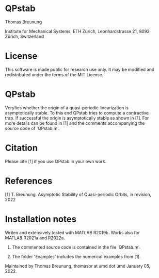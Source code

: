# QPstab
Thomas Breunung  

Institute for Mechanical Systems, ETH Zürich, Leonhardstrasse 21, 8092 Zürich, Switzerland

# License 
This software is made public for research use only. It may be modified and redistributed under the terms of the MIT License.

# QPstab

Veryfies whether the origin of a quasi-periodic linearization is asymptotically stable. To this end QPstab tries to compute a contractive trap. If successful the origin is asymptotically stable as shown in [1]. For more details can be found in [1] and the comments accompanying the source code of 'QPstab.m'.  

# Citation
Please cite [1] if you use QPstab in your own work.

# References

[1] T. Breunung. Asymptotic Stability of Quasi-periodic Orbits, in revision, 2022 

# Installation notes

Writen and extensively tested with MATLAB R2019b. Works also for MATLAB R2021a and R2022a. 

 1) The commented source code is contained in the file 'QPstab.m'. 

 2) The folder 'Examples' includes the numerical examples from [1].
    
Maintained by Thomas Breunung, thomasbr at umd dot umd January 05, 2022.
